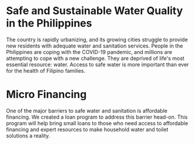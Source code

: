 # Safe and Sustainable Water Quality in the Philippines

The country is rapidly urbanizing, and its growing cities struggle to provide new residents with adequate water and sanitation services. People in the Philippines are coping with the COVID-19 pandemic, and millions are attempting to cope with a new challenge. They are deprived of life's most essential resource: water. Access to safe water is more important than ever for the health of Filipino families. 

# Micro Financing

One of the major barriers to safe water and sanitation is affordable financing. We created a loan program to address this barrier head-on. This program will help bring small loans to those who need access to affordable financing and expert resources to make household water and toilet solutions a reality.
